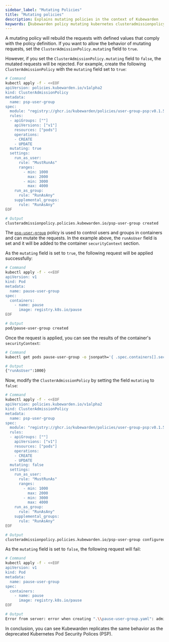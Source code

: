 ```yaml
---
sidebar_label: "Mutating Policies"
title: "Mutating policies"
description: Explains mutating policies in the context of Kubewarden
keywords: [kubewarden policy mutating kubernetes clusteradmissionpolicy admissionpolicy]
---
```


A mutating policy will rebuild the requests with defined values that comply with the policy definition.
If you want to allow the behavior of mutating requests, set the `ClusterAdmissionPolicy.mutating` field to `true`.

However, if you set the `ClusterAdmissionPolicy.mutating` field to `false`, the mutated requests will be rejected.
For example, create the following `ClusterAdmissionPolicy` with the `mutating` field set to `true`:

```bash
# Command
kubectl apply -f - <<EOF
apiVersion: policies.kubewarden.io/v1alpha2
kind: ClusterAdmissionPolicy
metadata:
  name: psp-user-group
spec:
  module: "registry://ghcr.io/kubewarden/policies/user-group-psp:v0.1.5"
  rules:
  - apiGroups: [""]
    apiVersions: ["v1"]
    resources: ["pods"]
    operations:
    - CREATE
    - UPDATE
  mutating: true
  settings:
    run_as_user:
      rule: "MustRunAs"
      ranges:
        - min: 1000
          max: 2000
        - min: 3000
          max: 4000
    run_as_group:
      rule: "RunAsAny"
    supplemental_groups:
      rule: "RunAsAny" 
EOF

# Output
clusteradmissionpolicy.policies.kubewarden.io/psp-user-group created
```

The [`psp-user-group`](https://github.com/kubewarden/user-group-psp-policy) policy is used to control users and groups in containers and can mutate the requests. In the example above, the `runAsUser` field is set and it will be added to the container `securityContext` section. 

As the `mutating` field is set to `true`, the following request will be applied successfully:

```bash
# Command
kubectl apply -f - <<EOF
apiVersion: v1
kind: Pod
metadata:
  name: pause-user-group
spec:
  containers:
    - name: pause
      image: registry.k8s.io/pause
EOF

# Output
pod/pause-user-group created
```

Once the request is applied, you can see the results of the container's `securityContext`:

```bash
# Command
kubectl get pods pause-user-group -o jsonpath='{ .spec.containers[].securityContext }'

# Output
{"runAsUser":1000}
```

Now, modify the `ClusterAdmissionPolicy` by setting the field `mutating` to `false`:

```bash
# Command
kubectl apply -f - <<EOF
apiVersion: policies.kubewarden.io/v1alpha2
kind: ClusterAdmissionPolicy
metadata:
  name: psp-user-group
spec:
  module: "registry://ghcr.io/kubewarden/policies/user-group-psp:v0.1.5"
  rules:
  - apiGroups: [""]
    apiVersions: ["v1"]
    resources: ["pods"]
    operations:
    - CREATE
    - UPDATE
  mutating: false
  settings:
    run_as_user:
      rule: "MustRunAs"
      ranges:
        - min: 1000
          max: 2000
        - min: 3000
          max: 4000
    run_as_group:
      rule: "RunAsAny"
    supplemental_groups:
      rule: "RunAsAny" 
EOF

# Output
clusteradmissionpolicy.policies.kubewarden.io/psp-user-group configured
```

As the `mutating` field is set to `false`, the following request will fail:

```bash
# Command
kubectl apply -f - <<EOF
apiVersion: v1
kind: Pod
metadata:
  name: pause-user-group
spec:
  containers:
    - name: pause
      image: registry.k8s.io/pause
EOF

# Output
Error from server: error when creating ".\\pause-user-group.yaml": admission webhook "psp-user-group.kubewarden.admission" denied the request: Request rejected by policy psp-user-group. The policy attempted to mutate the request, but it is currently configured to not allow mutations.
```

In conclusion, you can see Kubewarden replicates the same behavior as the deprecated Kubernetes Pod Security Polices (PSP).